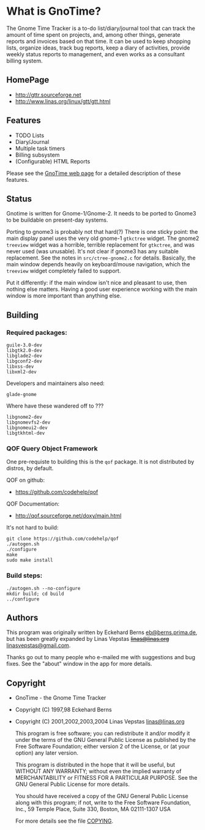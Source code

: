What is GnoTime?
================
The Gnome Time Tracker is a to-do list/diary/journal tool that can track
the amount of time spent on projects, and, among other things, generate
reports and invoices based on that time. It can be used to keep shopping
lists, organize ideas, track bug reports, keep a diary of activities,
provide weekly status reports to management, and even works as a consultant
billing system.

HomePage
--------
 * http://gttr.sourceforge.net
 * http://www.linas.org/linux/gtt/gtt.html

Features
--------
 * TODO Lists
 * Diary/Journal
 * Multiple task timers
 * Billing subsystem
 * (Configurable) HTML Reports

Please see the [GnoTime web page](http://gttr.sourceforge.net) for a
detailed description of these features.

Status
------
Gnotime is written for Gnome-1/Gnome-2. It needs to be ported to
Gnome3 to be buildable on present-day systems.

Porting to gnome3 is probably not that hard(?) There is one sticky
point: the main display panel uses the very old gnome-1 `gtkctree`
widget. The gnome2 `treeview` widget was a horrible, terrible
replacement for `gtkctree`, and was never used (was unusable).
It's not clear if gnome3 has any suitable replacement.  See the
notes in `src/ctree-gnome2.c` for details. Basically, the main
window depends heavily on keyboard/mouse navigation, which the
`treeview` widget completely failed to support.

Put it differently: if the main window isn't nice and pleasant to
use, then nothing else matters.  Having a good user experience
working with the main window is more important than anything else.

Building
--------

### Required packages:
```
guile-3.0-dev
libgtk2.0-dev
libglade2-dev
libgconf2-dev
libxss-dev
libxml2-dev
```

Developers and maintainers also need:
```
glade-gnome
```

Where have these wandered off to ???
```
libgnome2-dev
libgnomevfs2-dev
libgnomeui2-dev
libgtkhtml-dev
```

### QOF Query Object Framework
One pre-requiste to building this is the `qof` package.
It is not distributed by distros, by default.

QOF on github:
 * https://github.com/codehelp/qof

QOF Documentation:
 * http://qof.sourceforge.net/doxy/main.html

It's not hard to build:
```
git clone https://github.com/codehelp/qof
./autogen.sh
./configure
make
sudo make install
```


### Build steps:
```
./autogen.sh --no-configure
mkdir build; cd build
../configure
```

Authors
-------
This program was originally written by Eckehard Berns <eb@berns.prima.de>,
but has been greatly expanded by Linas Vepstas ~~<linas@linas.org>~~
<linasvepstas@gmail.com>.

Thanks go out to many people who e-mailed me with suggestions and
bug fixes.  See the "about" window in the app for more details.


Copyright
---------
 * GnoTime - the Gnome Time Tracker
 * Copyright (C) 1997,98 Eckehard Berns
 * Copyright (C) 2001,2002,2003,2004 Linas Vepstas <linas@linas.org>

   This program is free software; you can redistribute it and/or modify
   it under the terms of the GNU General Public License as published by
   the Free Software Foundation; either version 2 of the License, or
   (at your option) any later version.

   This program is distributed in the hope that it will be useful,
   but WITHOUT ANY WARRANTY; without even the implied warranty of
   MERCHANTABILITY or FITNESS FOR A PARTICULAR PURPOSE.  See the
   GNU General Public License for more details.

   You should have received a copy of the GNU General Public License
   along with this program; if not, write to the Free Software
   Foundation, Inc., 59 Temple Place, Suite 330, Boston, MA  02111-1307  USA

   For more details see the file [COPYING](COPYING).
